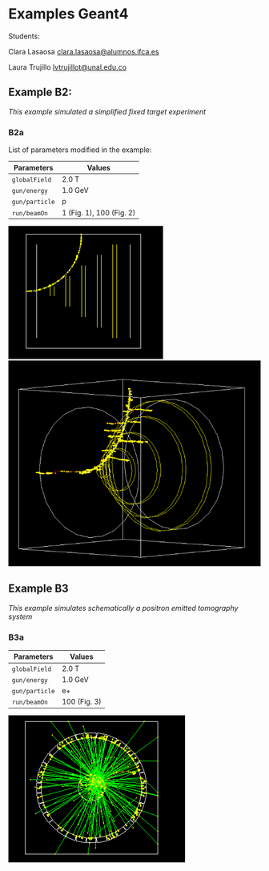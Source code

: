 # Examples Geant4
Students:

Clara Lasaosa [clara.lasaosa@alumnos.ifca.es](clara.lasaosa@alumnos.ifca.es)

Laura Trujillo [lvtrujillot@unal.edu.co](lvtrujillot@unal.edu.co)

## Example B2:

_This example simulated a simplified fixed target experiment_

### B2a

List of parameters modified in the example:

Parameters | Values |
-----------|--------|
`globalField`| 2.0 T|
`gun/energy`| 1.0 GeV|
`gun/particle`| p |
`run/beamOn`| 1 (Fig. 1), 100 (Fig. 2) |

![Figura 1](b2a-1.png)
![Figura 2](b2a-2.png)

## Example B3

_This example simulates schematically a positron emitted tomography system_


### B3a

Parameters | Values |
-----------|--------|
`globalField`| 2.0 T|
`gun/energy`| 1.0 GeV|
`gun/particle`| e+ |
`run/beamOn`| 100 (Fig. 3) |

![Figura 3](b3a-1.png)
